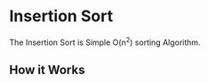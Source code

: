 # Insertion Sort

The Insertion Sort is Simple O(n<sup>2</sup>) sorting Algorithm.

## How it Works
